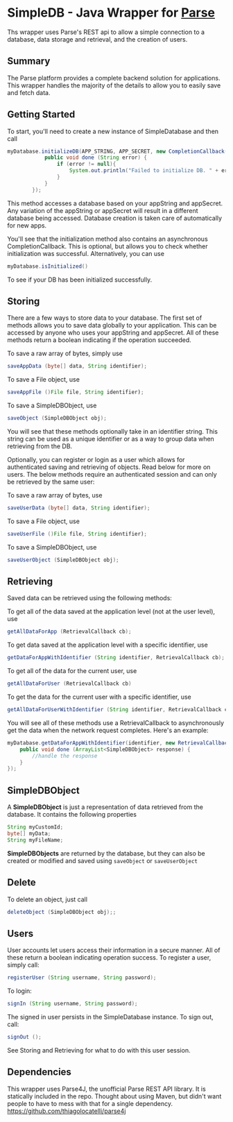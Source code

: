 SimpleDB - Java Wrapper for [Parse](https://parse.com)
====================================

Ths wrapper uses Parse's REST api to allow a simple connection to a database, data storage and retrieval, and the creation of users.

Summary
-------

The Parse platform provides a complete backend solution for applications. This wrapper handles the majority of the details to allow you to easily save and fetch data.


Getting Started
---------------

To start, you'll need to create a new instance of SimpleDatabase and then call

```Java
myDatabase.initializeDB(APP_STRING, APP_SECRET, new CompletionCallback(){
            public void done (String error) {
                if (error != null){
                    System.out.println("Failed to initialize DB. " + error);
                }
            }
        });
```

This method accesses a database based on your appString and appSecret.  Any variation of the appString or appSecret will result in a different database being accessed.  Database creation is taken care of automatically for new apps.

You'll see that the initialization method also contains an asynchronous CompletionCallback.  This is optional, but allows you to check whether initialization was successful.  Alternatively, you can use

```Java
myDatabase.isInitialized()
```

To see if your DB has been initialized successfully.


Storing
-------

There are a few ways to store data to your database.  The first set of methods allows you to save data globally to your application.  This can be accessed by anyone who uses your appString and appSecret.  All of these methods return a boolean indicating if the operation succeeded.

To save a raw array of bytes, simply use
```Java
saveAppData (byte[] data, String identifier);
```

To save a File object, use
```Java
saveAppFile ()File file, String identifier);
```

To save a SimpleDBObject, use
```Java
saveObject (SimpleDBObject obj);
```

You will see that these methods optionally take in an identifier string.  This string can be used as a unique identifier or as a way to group data when retrieving from the DB.

Optionally, you can register or login as a user which allows for authenticated saving and retrieving of objects.  Read below for more on users.  The below methods require an authenticated session and can only be retrieved by the same user:

To save a raw array of bytes, use
```Java
saveUserData (byte[] data, String identifier);
```

To save a File object, use
```Java
saveUserFile ()File file, String identifier);
```

To save a SimpleDBObject, use
```Java
saveUserObject (SimpleDBObject obj);
```

Retrieving
-------

Saved data can be retrieved using the following methods:

To get all of the data saved at the application level (not at the user level), use
```Java
getAllDataForApp (RetrievalCallback cb);
```

To get data saved at the application level with a specific identifier, use
```Java
getDataForAppWithIdentifier (String identifier, RetrievalCallback cb);
```

To get all of the data for the current user, use
```Java
getAllDataForUser (RetrievalCallback cb)
```

To get the data for the current user with a specific identifier, use
```Java
getAllDataForUserWithIdentifier (String identifier, RetrievalCallback cb);
```

You will see all of these methods use a RetrievalCallback to asynchronously get the data when the network request completes.  Here's an example:
```Java
myDatabase.getDataForAppWithIdentifier(identifier, new RetrievalCallback(){
    public void done (ArrayList<SimpleDBObject> response) {
        //handle the response
    } 
});
```

SimpleDBObject
-------
A **SimpleDBObject** is just a representation of data retrieved from the database.  It contains the following properties

```Java
String myCustomId;
byte[] myData;
String myFileName;
```

**SimpleDBObjects** are returned by the database, but they can also be created or modified and saved using `saveObject` or `saveUserObject`


Delete
------

To delete an object, just call

```Java
deleteObject (SimpleDBObject obj);;
```

Users
-----

User accounts let users access their information in a secure manner.  All of these return a boolean indicating operation success.  To register a user, simply call:

```Java
registerUser (String username, String password);
```

To login:

```Java
signIn (String username, String password);
```

The signed in user persists in the SimpleDatabase instance.  To sign out, call:

```Java
signOut ();
```

See Storing and Retrieving for what to do with this user session.


Dependencies
-------
This wrapper uses Parse4J, the unofficial Parse REST API library.  It is statically included in the repo.  Thought about using Maven, but didn't want people to have to mess with that for a single dependency.  https://github.com/thiagolocatelli/parse4j
 
 